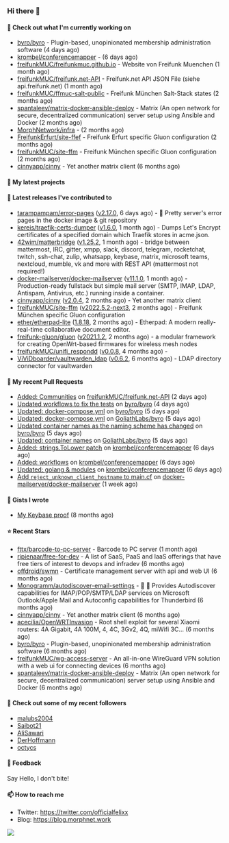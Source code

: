 ### Hi there 👋

#### 👷 Check out what I'm currently working on

- [byro/byro](https://github.com/byro/byro) - Plugin-based, unopinionated membership administration software (4 days ago)
- [krombel/conferencemapper](https://github.com/krombel/conferencemapper) -  (6 days ago)
- [freifunkMUC/freifunkmuc.github.io](https://github.com/freifunkMUC/freifunkmuc.github.io) - Website von Freifunk Muenchen (1 month ago)
- [freifunkMUC/freifunk.net-API](https://github.com/freifunkMUC/freifunk.net-API) - Freifunk.net API JSON File (siehe api.freifunk.net) (1 month ago)
- [freifunkMUC/ffmuc-salt-public](https://github.com/freifunkMUC/ffmuc-salt-public) - Freifunk München Salt-Stack states (2 months ago)
- [spantaleev/matrix-docker-ansible-deploy](https://github.com/spantaleev/matrix-docker-ansible-deploy) - Matrix (An open network for secure, decentralized communication) server setup using Ansible and Docker (2 months ago)
- [MorphNetwork/infra](https://github.com/MorphNetwork/infra) -  (2 months ago)
- [FreifunkErfurt/site-ffef](https://github.com/FreifunkErfurt/site-ffef) - Freifunk Erfurt specific Gluon configuration  (2 months ago)
- [freifunkMUC/site-ffm](https://github.com/freifunkMUC/site-ffm) - Freifunk München specific Gluon configuration (2 months ago)
- [cinnyapp/cinny](https://github.com/cinnyapp/cinny) - Yet another matrix client (6 months ago)

#### 🌱 My latest projects


#### 🔭 Latest releases I've contributed to

- [tarampampam/error-pages](https://github.com/tarampampam/error-pages) ([v2.17.0](https://github.com/tarampampam/error-pages/releases/tag/v2.17.0), 6 days ago) - 🚧 Pretty server&#39;s error pages in the docker image &amp; git repository
- [kereis/traefik-certs-dumper](https://github.com/kereis/traefik-certs-dumper) ([v1.6.0](https://github.com/kereis/traefik-certs-dumper/releases/tag/v1.6.0), 1 month ago) - Dumps Let&#39;s Encrypt certificates of a specified domain which Traefik stores in acme.json.
- [42wim/matterbridge](https://github.com/42wim/matterbridge) ([v1.25.2](https://github.com/42wim/matterbridge/releases/tag/v1.25.2), 1 month ago) - bridge between mattermost, IRC, gitter, xmpp, slack, discord, telegram, rocketchat, twitch, ssh-chat, zulip, whatsapp, keybase, matrix, microsoft teams, nextcloud, mumble, vk and more with REST API (mattermost not required!)
- [docker-mailserver/docker-mailserver](https://github.com/docker-mailserver/docker-mailserver) ([v11.1.0](https://github.com/docker-mailserver/docker-mailserver/releases/tag/v11.1.0), 1 month ago) - Production-ready fullstack but simple mail server (SMTP, IMAP, LDAP, Antispam, Antivirus, etc.) running inside a container.
- [cinnyapp/cinny](https://github.com/cinnyapp/cinny) ([v2.0.4](https://github.com/cinnyapp/cinny/releases/tag/v2.0.4), 2 months ago) - Yet another matrix client
- [freifunkMUC/site-ffm](https://github.com/freifunkMUC/site-ffm) ([v2022.5.2-next3](https://github.com/freifunkMUC/site-ffm/releases/tag/v2022.5.2-next3), 2 months ago) - Freifunk München specific Gluon configuration
- [ether/etherpad-lite](https://github.com/ether/etherpad-lite) ([1.8.18](https://github.com/ether/etherpad-lite/releases/tag/1.8.18), 2 months ago) - Etherpad: A modern really-real-time collaborative document editor.
- [freifunk-gluon/gluon](https://github.com/freifunk-gluon/gluon) ([v2021.1.2](https://github.com/freifunk-gluon/gluon/releases/tag/v2021.1.2), 2 months ago) - a modular framework for creating OpenWrt-based firmwares for wireless mesh nodes
- [freifunkMUC/unifi_respondd](https://github.com/freifunkMUC/unifi_respondd) ([v0.0.8](https://github.com/freifunkMUC/unifi_respondd/releases/tag/v0.0.8), 4 months ago) - 
- [ViViDboarder/vaultwarden_ldap](https://github.com/ViViDboarder/vaultwarden_ldap) ([v0.6.2](https://github.com/ViViDboarder/vaultwarden_ldap/releases/tag/v0.6.2), 6 months ago) - LDAP directory connector for vaultwarden

#### 🔨 My recent Pull Requests

- [Added: Communities](https://github.com/freifunkMUC/freifunk.net-API/pull/21) on [freifunkMUC/freifunk.net-API](https://github.com/freifunkMUC/freifunk.net-API) (2 days ago)
- [Updated workflows to fix the tests](https://github.com/byro/byro/pull/286) on [byro/byro](https://github.com/byro/byro) (4 days ago)
- [Updated: docker-compose.yml](https://github.com/byro/byro/pull/284) on [byro/byro](https://github.com/byro/byro) (5 days ago)
- [Updated: docker-compose.yml](https://github.com/GoliathLabs/byro/pull/2) on [GoliathLabs/byro](https://github.com/GoliathLabs/byro) (5 days ago)
- [Updated container names as the naming scheme has changed](https://github.com/byro/byro/pull/283) on [byro/byro](https://github.com/byro/byro) (5 days ago)
- [Updated: container names](https://github.com/GoliathLabs/byro/pull/1) on [GoliathLabs/byro](https://github.com/GoliathLabs/byro) (5 days ago)
- [Added: strings.ToLower patch](https://github.com/krombel/conferencemapper/pull/4) on [krombel/conferencemapper](https://github.com/krombel/conferencemapper) (6 days ago)
- [Added: workflows](https://github.com/krombel/conferencemapper/pull/3) on [krombel/conferencemapper](https://github.com/krombel/conferencemapper) (6 days ago)
- [Updated: golang &amp; modules](https://github.com/krombel/conferencemapper/pull/2) on [krombel/conferencemapper](https://github.com/krombel/conferencemapper) (6 days ago)
- [Add `reject_unknown_client_hostname` to main.cf](https://github.com/docker-mailserver/docker-mailserver/pull/2691) on [docker-mailserver/docker-mailserver](https://github.com/docker-mailserver/docker-mailserver) (1 week ago)

#### 📓 Gists I wrote

- [My Keybase proof](https://gist.github.com/69863960a08efeb03ad576ccaf93d880) (8 months ago)

#### ⭐ Recent Stars

- [fttx/barcode-to-pc-server](https://github.com/fttx/barcode-to-pc-server) - Barcode to PC server (1 month ago)
- [ripienaar/free-for-dev](https://github.com/ripienaar/free-for-dev) - A list of SaaS, PaaS and IaaS offerings that have free tiers of interest to devops and infradev (6 months ago)
- [offdroid/swmn](https://github.com/offdroid/swmn) - Certificate management server with api and web UI (6 months ago)
- [Monogramm/autodiscover-email-settings](https://github.com/Monogramm/autodiscover-email-settings) - :whale: :wrench: Provides Autodiscover capabilities for IMAP/POP/SMTP/LDAP services on Microsoft Outlook/Apple Mail and Autoconfig capabilities for Thunderbird (6 months ago)
- [cinnyapp/cinny](https://github.com/cinnyapp/cinny) - Yet another matrix client (6 months ago)
- [acecilia/OpenWRTInvasion](https://github.com/acecilia/OpenWRTInvasion) - Root shell exploit for several Xiaomi routers: 4A Gigabit, 4A 100M, 4, 4C, 3Gv2, 4Q, miWifi 3C... (6 months ago)
- [byro/byro](https://github.com/byro/byro) - Plugin-based, unopinionated membership administration software (6 months ago)
- [freifunkMUC/wg-access-server](https://github.com/freifunkMUC/wg-access-server) - An all-in-one WireGuard VPN solution with a web ui for connecting devices (6 months ago)
- [spantaleev/matrix-docker-ansible-deploy](https://github.com/spantaleev/matrix-docker-ansible-deploy) - Matrix (An open network for secure, decentralized communication) server setup using Ansible and Docker (6 months ago)

#### 👯 Check out some of my recent followers

- [malubs2004](https://github.com/malubs2004)
- [Saibot21](https://github.com/Saibot21)
- [AliSawari](https://github.com/AliSawari)
- [DerHoffmann](https://github.com/DerHoffmann)
- [octycs](https://github.com/octycs)

#### 💬 Feedback

Say Hello, I don't bite!

#### 📫 How to reach me

- Twitter: https://twitter.com/officialfelixx
- Blog: https://blog.morphnet.work

<img align="left" src="https://github-readme-stats.vercel.app/api?username=GoliathLabs&show_icons=true&hide_border=true&layout=compact&theme=chartreuse-dark&hide_rank=true&include_all_commits=true&bg_color=0d1117" />
